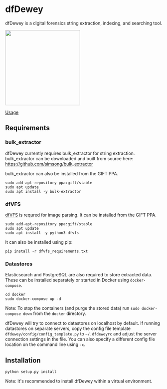 # dfDewey
dfDewey is a digital forensics string extraction, indexing, and searching tool.

<img src="https://user-images.githubusercontent.com/52063018/101560727-fc827900-3a17-11eb-93a1-f2a0589b6b6b.png" width="240" />

[Usage](docs/usage.md)

## Requirements
### bulk_extractor
dfDewey currently requires bulk_extractor for string extraction.
bulk_extractor can be downloaded and built from source here:
https://github.com/simsong/bulk_extractor

bulk_extractor can also be installed from the GIFT PPA.

```shell
sudo add-apt-repository ppa:gift/stable
sudo apt update
sudo apt install -y bulk-extractor
```

### dfVFS
[dfVFS](https://github.com/log2timeline/dfvfs) is requred for image parsing. It
can be installed from the GIFT PPA.

```shell
sudo add-apt-repository ppa:gift/stable
sudo apt update
sudo apt install -y python3-dfvfs
```

It can also be installed using pip:

```shell
pip install -r dfvfs_requirements.txt
```

### Datastores
Elasticsearch and PostgreSQL are also required to store extracted data.
These can be installed separately or started in Docker using `docker-compose`.

```shell
cd docker
sudo docker-compose up -d
```

Note: To stop the containers (and purge the stored data) run
`sudo docker-compose down` from the `docker` directory.

dfDewey will try to connect to datastores on localhost by default. If running
datastores on separate servers, copy the config file template
`dfdewey/config/config_template.py` to `~/.dfdeweyrc` and adjust the server
connection settings in the file. You can also specify a different config file
location on the command line using `-c`.

## Installation

```shell
python setup.py install
```

Note: It's recommended to install dfDewey within a virtual environment.
